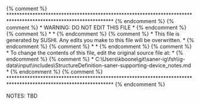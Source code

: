 {% comment %} **************************************************************************************************************** {% endcomment %}
{% comment %} *                                        WARNING: DO NOT EDIT THIS FILE                                        * {% endcomment %}
{% comment %} *                                                                                                              * {% endcomment %}
{% comment %} * This file is generated by SUSHI. Any edits you make to this file will be overwritten.                        * {% endcomment %}
{% comment %} *                                                                                                              * {% endcomment %}
{% comment %} * To change the contents of this file, edit the original source file at:                                       * {% endcomment %}
{% comment %} * C:\Users\kboone\git\saner-ig\fsh\ig-data\input\includes\StructureDefinition-saner-supporting-device_notes.md * {% endcomment %}
{% comment %} **************************************************************************************************************** {% endcomment %}

NOTES: TBD